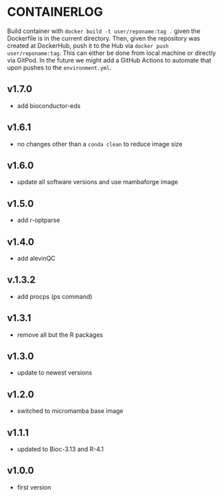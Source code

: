# CONTAINERLOG

Build container with `docker build -t user/reponame:tag .` given the Dockerfile is in the current directory. Then, given the repository was created at DockerHub, push it to the Hub via `docker push user/reponame:tag`. This can either be done from local machine or directly via GitPod. In the future we might add a GitHub Actions to automate that upon pushes to the `environment.yml`.

## v1.7.0
- add bioconductor-eds

## v1.6.1
- no changes other than a `conda clean` to reduce image size

## v1.6.0
- update all software versions and use mambaforge image

## v1.5.0
- add r-optparse

## v1.4.0
- add alevinQC

## v.1.3.2
- add procps (ps command)

## v1.3.1
- remove all but the R packages

## v1.3.0
- update to newest versions

## v1.2.0
- switched to micromamba base image

## v1.1.1
- updated to Bioc-3.13 and R-4.1

## v1.0.0
- first version